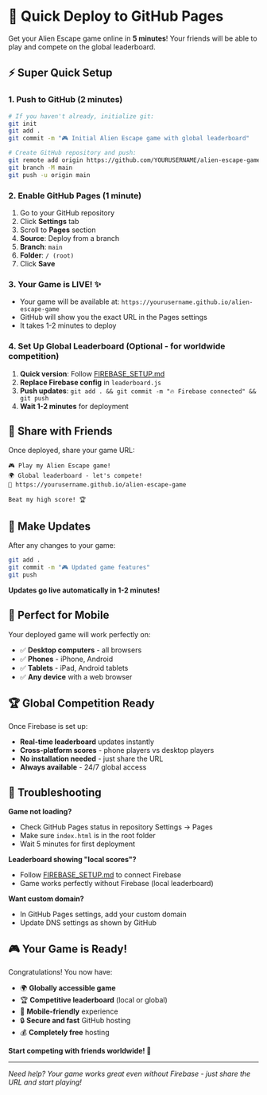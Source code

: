 # 🚀 Quick Deploy to GitHub Pages

Get your Alien Escape game online in **5 minutes**! Your friends will be able to play and compete on the global leaderboard.

## ⚡ Super Quick Setup

### 1. **Push to GitHub** (2 minutes)
```bash
# If you haven't already, initialize git:
git init
git add .
git commit -m "🎮 Initial Alien Escape game with global leaderboard"

# Create GitHub repository and push:
git remote add origin https://github.com/YOURUSERNAME/alien-escape-game.git
git branch -M main
git push -u origin main
```

### 2. **Enable GitHub Pages** (1 minute)
1. Go to your GitHub repository 
2. Click **Settings** tab
3. Scroll to **Pages** section
4. **Source**: Deploy from a branch
5. **Branch**: `main` 
6. **Folder**: `/ (root)`
7. Click **Save**

### 3. **Your Game is LIVE!** ✨
- Your game will be available at: `https://yourusername.github.io/alien-escape-game`
- GitHub will show you the exact URL in the Pages settings
- It takes 1-2 minutes to deploy

### 4. **Set Up Global Leaderboard** (Optional - for worldwide competition)
1. **Quick version**: Follow [FIREBASE_SETUP.md](FIREBASE_SETUP.md) 
2. **Replace Firebase config** in `leaderboard.js`
3. **Push updates**: `git add . && git commit -m "🔥 Firebase connected" && git push`
4. **Wait 1-2 minutes** for deployment

## 🎯 Share with Friends

Once deployed, share your game URL:
```
🎮 Play my Alien Escape game!
🌍 Global leaderboard - let's compete!
🔗 https://yourusername.github.io/alien-escape-game

Beat my high score! 🏆
```

## 🔧 Make Updates

After any changes to your game:
```bash
git add .
git commit -m "🎮 Updated game features"
git push
```
**Updates go live automatically in 1-2 minutes!**

## 📱 Perfect for Mobile

Your deployed game will work perfectly on:
- ✅ **Desktop computers** - all browsers
- ✅ **Phones** - iPhone, Android  
- ✅ **Tablets** - iPad, Android tablets
- ✅ **Any device** with a web browser

## 🏆 Global Competition Ready

Once Firebase is set up:
- **Real-time leaderboard** updates instantly
- **Cross-platform scores** - phone players vs desktop players
- **No installation needed** - just share the URL
- **Always available** - 24/7 global access

## 🚨 Troubleshooting

**Game not loading?**
- Check GitHub Pages status in repository Settings → Pages
- Make sure `index.html` is in the root folder
- Wait 5 minutes for first deployment

**Leaderboard showing "local scores"?**
- Follow [FIREBASE_SETUP.md](FIREBASE_SETUP.md) to connect Firebase
- Game works perfectly without Firebase (local leaderboard)

**Want custom domain?**
- In GitHub Pages settings, add your custom domain
- Update DNS settings as shown by GitHub

## 🎮 Your Game is Ready!

Congratulations! You now have:
- 🌍 **Globally accessible game**
- 🏆 **Competitive leaderboard** (local or global)
- 📱 **Mobile-friendly** experience
- 🔒 **Secure and fast** GitHub hosting
- 💰 **Completely free** hosting

**Start competing with friends worldwide! 🚀**

---

*Need help? Your game works great even without Firebase - just share the URL and start playing!* 
